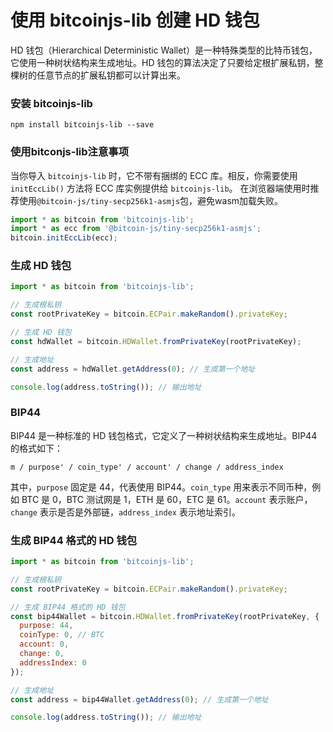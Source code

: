 **使用 bitcoinjs-lib 创建 HD 钱包**
=====================================

HD 钱包（Hierarchical Deterministic Wallet）是一种特殊类型的比特币钱包，它使用一种树状结构来生成地址。HD 钱包的算法决定了只要给定根扩展私钥，整棵树的任意节点的扩展私钥都可以计算出来。

### 安装 bitcoinjs-lib

```
npm install bitcoinjs-lib --save
```

### 使用bitconjs-lib注意事项
当你导入 `bitcoinjs-lib` 时，它不带有捆绑的 ECC 库。相反，你需要使用 `initEccLib()` 方法将 ECC 库实例提供给 `bitcoinjs-lib`。
在浏览器端使用时推荐使用`@bitcoin-js/tiny-secp256k1-asmjs`包，避免wasm加载失败。
```js
import * as bitcoin from 'bitcoinjs-lib';
import * as ecc from '@bitcoin-js/tiny-secp256k1-asmjs';
bitcoin.initEccLib(ecc);
```

### 生成 HD 钱包

```js
import * as bitcoin from 'bitcoinjs-lib';

// 生成根私钥
const rootPrivateKey = bitcoin.ECPair.makeRandom().privateKey;

// 生成 HD 钱包
const hdWallet = bitcoin.HDWallet.fromPrivateKey(rootPrivateKey);

// 生成地址
const address = hdWallet.getAddress(0); // 生成第一个地址

console.log(address.toString()); // 输出地址
```

### BIP44

BIP44 是一种标准的 HD 钱包格式，它定义了一种树状结构来生成地址。BIP44 的格式如下：

```
m / purpose' / coin_type' / account' / change / address_index
```

其中，`purpose` 固定是 44，代表使用 BIP44。`coin_type` 用来表示不同币种，例如 BTC 是 0，BTC 测试网是 1，ETH 是 60，ETC 是 61。`account` 表示账户，`change` 表示是否是外部链，`address_index` 表示地址索引。

### 生成 BIP44 格式的 HD 钱包

```js
import * as bitcoin from 'bitcoinjs-lib';

// 生成根私钥
const rootPrivateKey = bitcoin.ECPair.makeRandom().privateKey;

// 生成 BIP44 格式的 HD 钱包
const bip44Wallet = bitcoin.HDWallet.fromPrivateKey(rootPrivateKey, {
  purpose: 44,
  coinType: 0, // BTC
  account: 0,
  change: 0,
  addressIndex: 0
});

// 生成地址
const address = bip44Wallet.getAddress(0); // 生成第一个地址

console.log(address.toString()); // 输出地址
```
